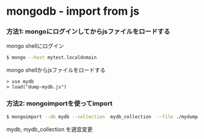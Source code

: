 # mongodb - import from js


### 方法1: mongoにログインしてからjsファイルをロードする

mongo shellにログイン

```bash
$ mongo --host mytest.localdomain
```



mongo shellからjsファイルをロードする

```mongo
> use mydb
> load("dump-mydb.js")
```



### 方法2: mongoimportを使ってimport



```bash
$ mongoimport --db mydb --collection  mydb_collection  --file ./mydump.json  --host mongodb.example.com
```

mydb, mydb_collection を適宜変更



